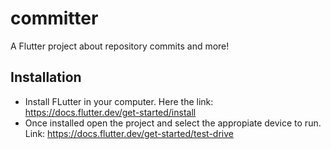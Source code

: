 # committer

A Flutter project about repository commits and more!

## Installation

- Install FLutter in your computer. Here the link: https://docs.flutter.dev/get-started/install
- Once installed open the project and select the appropiate device to run. Link: https://docs.flutter.dev/get-started/test-drive
